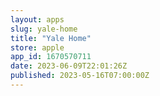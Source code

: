 ```yaml
---
layout: apps
slug: yale-home
title: "Yale Home"
store: apple
app_id: 1670570711
date: 2023-06-09T22:01:26Z
published: 2023-05-16T07:00:00Z
---
```

